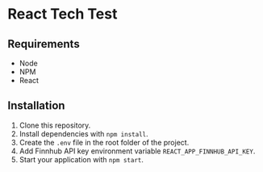 # React Tech Test

## Requirements

- Node
- NPM
- React

## Installation

1. Clone this repository.
2. Install dependencies with `npm install`.
3. Create the `.env` file in the root folder of the project.
4. Add Finnhub API key environment variable `REACT_APP_FINNHUB_API_KEY`.
5. Start your application with `npm start`.
